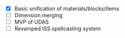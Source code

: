 
- [x] Basic unification of materials/blocks/items
- [ ] Dimension merging
- [ ] MVP of UDAS
- [ ] Revamped ISS spellcasting system